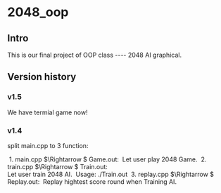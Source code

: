 # 2048_oop

## Intro

This is our final project of OOP class ---- 2048 AI graphical.

## Version history


### v1.5

We have termial game now!

### v1.4

split main.cpp to 3 function:  
  
​    1. main.cpp $\Rightarrow $ Game.out:
​        Let user play 2048 Game.
​    2. train.cpp $\Rightarrow $ Train.out:  
​       Let user train 2048 AI.
​       Usage: ./Train.out <train-round>
​    3. replay.cpp $\Rightarrow $ Replay.out:
​       Replay hightest score round when Training AI.
